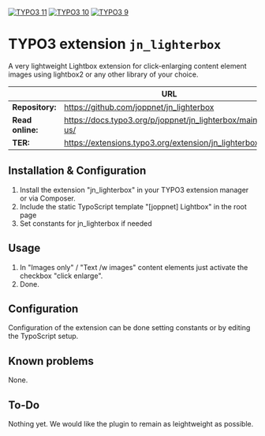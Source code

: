 [![TYPO3 11](https://img.shields.io/badge/TYPO3-11-orange.svg)](https://get.typo3.org/version/11)
[![TYPO3 10](https://img.shields.io/badge/TYPO3-10-orange.svg)](https://get.typo3.org/version/10)
[![TYPO3 9](https://img.shields.io/badge/TYPO3-9-orange.svg)](https://get.typo3.org/version/9)

# TYPO3 extension `jn_lighterbox`

A very lightweight Lightbox extension for click-enlarging content element images using lightbox2 or any other library of your choice.

|                  | URL                                                               |
|------------------|-------------------------------------------------------------------|
| **Repository:**  | https://github.com/joppnet/jn_lighterbox                   |
| **Read online:** | https://docs.typo3.org/p/joppnet/jn_lighterbox/main/en-us/ |
| **TER:**         | https://extensions.typo3.org/extension/jn_lighterbox       |

## Installation & Configuration

1. Install the extension "jn_lighterbox" in your TYPO3 extension manager or via Composer.
2. Include the static TypoScript template "[joppnet] Lightbox" in the root page
3. Set constants for jn_lighterbox if needed
     
## Usage

1. In "Images only" / "Text /w images" content elements just activate the checkbox "click enlarge".
2. Done.

## Configuration

Configuration of the extension can be done setting constants or by editing the TypoScript setup.

## Known problems

None.

## To-Do

Nothing yet. We would like the plugin to remain as leightweight as possible.